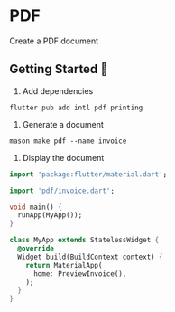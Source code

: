 # PDF

Create a PDF document

## Getting Started 🚀

1. Add dependencies

```shell
flutter pub add intl pdf printing
```

1. Generate a document

```shell
mason make pdf --name invoice
```

1. Display the document

```dart
import 'package:flutter/material.dart';

import 'pdf/invoice.dart';

void main() {
  runApp(MyApp());
}

class MyApp extends StatelessWidget {
  @override
  Widget build(BuildContext context) {
    return MaterialApp(
      home: PreviewInvoice(),
    );
  }
}
```
